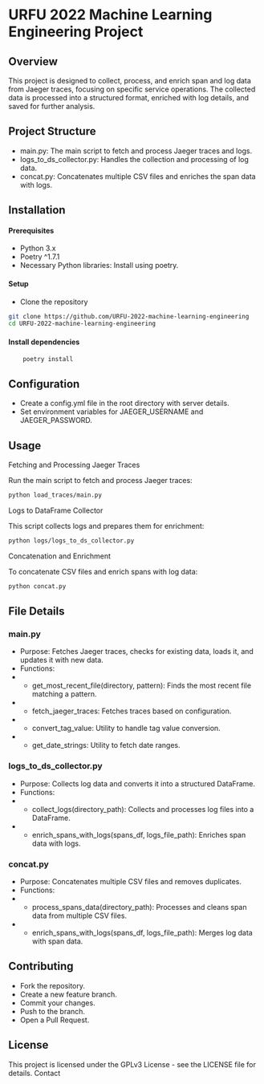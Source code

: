 # URFU 2022 Machine Learning Engineering Project
## Overview

This project is designed to collect, process, and enrich span and log data from Jaeger traces, focusing on specific service operations. The collected data is processed into a structured format, enriched with log details, and saved for further analysis.

## Project Structure
- main.py: The main script to fetch and process Jaeger traces and logs.
- logs_to_ds_collector.py: Handles the collection and processing of log data.
- concat.py: Concatenates multiple CSV files and enriches the span data with logs.


## Installation
#### Prerequisites
- Python 3.x
- Poetry ^1.7.1
- Necessary Python libraries: Install using poetry.

#### Setup
- Clone the repository

```bash
git clone https://github.com/URFU-2022-machine-learning-engineering
cd URFU-2022-machine-learning-engineering
```
#### Install dependencies

```bash
    poetry install
```
## Configuration
- Create a config.yml file in the root directory with server details.
- Set environment variables for JAEGER_USERNAME and JAEGER_PASSWORD.

## Usage
Fetching and Processing Jaeger Traces

Run the main script to fetch and process Jaeger traces:

```bash
python load_traces/main.py
```
Logs to DataFrame Collector

This script collects logs and prepares them for enrichment:

```bash
python logs/logs_to_ds_collector.py
```
Concatenation and Enrichment

To concatenate CSV files and enrich spans with log data:

```bash
python concat.py
```

## File Details
### main.py

- Purpose: Fetches Jaeger traces, checks for existing data, loads it, and updates it with new data.
- Functions:
- - get_most_recent_file(directory, pattern): Finds the most recent file matching a pattern.
- - fetch_jaeger_traces: Fetches traces based on configuration.
- - convert_tag_value: Utility to handle tag value conversion.
- - get_date_strings: Utility to fetch date ranges.

### logs_to_ds_collector.py

- Purpose: Collects log data and converts it into a structured DataFrame.
- Functions:
- - collect_logs(directory_path): Collects and processes log files into a DataFrame.
- - enrich_spans_with_logs(spans_df, logs_file_path): Enriches span data with logs.

### concat.py

- Purpose: Concatenates multiple CSV files and removes duplicates.
- Functions:
- - process_spans_data(directory_path): Processes and cleans span data from multiple CSV files.
- - enrich_spans_with_logs(spans_df, logs_file_path): Merges log data with span data.

## Contributing
- Fork the repository.
- Create a new feature branch.
- Commit your changes.
- Push to the branch.
- Open a Pull Request.

## License

This project is licensed under the GPLv3 License - see the LICENSE file for details.
Contact

